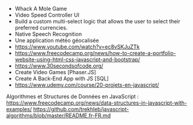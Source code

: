 - Whack A Mole Game
- Video Speed Controller UI
- Build a custom multi-select logic that allows the user to select their preferred currencies.
- Native Speech Recognition
- Une application météo géocalisée
- https://www.youtube.com/watch?v=ec8vSKJuZTk
- https://www.freecodecamp.org/news/how-to-create-a-portfolio-website-using-html-css-javascript-and-bootstrap/
- https://www.30secondsofcode.org/
- Create Video Games [Phaser.JS]
- Create A Back-End App with JS [SQL]
- https://www.udemy.com/course/20-projets-en-javascript/

Algorithmes et Structures de Données en JavaScript :
https://www.freecodecamp.org/news/data-structures-in-javascript-with-examples/
https://github.com/trekhleb/javascript-algorithms/blob/master/README.fr-FR.md 